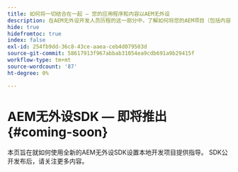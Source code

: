 ```yaml
---
title: 如何将一切结合在一起 — 您的应用程序和内容以AEM无外设
description: 在AEM无外设开发人员历程的这一部分中，了解如何将您的AEM项目（包括内容片段）、您的GraphQL调用、您的REST API调用和您的应用程序)准备好投入使用。
hide: true
hidefromtoc: true
index: false
exl-id: 254fb9dd-36c8-43ce-aaea-ceb4d079503d
source-git-commit: 58617913f967abbab31054ea9cdb691a9b29415f
workflow-type: tm+mt
source-wordcount: '87'
ht-degree: 0%

---
```


# AEM无外设SDK — 即将推出{#coming-soon}

本页旨在就如何使用全新的AEM无外设SDK设置本地开发项目提供指导。 SDK公开发布后，请关注更多内容。